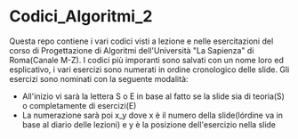 # Codici_Algoritmi_2

Questa repo contiene i vari codici visti a lezione e nelle esercitazioni del corso di Progettazione di Algoritmi dell'Università "La Sapienza" di Roma(Canale M-Z).
I codici più imporanti sono salvati con un nome loro ed esplicativo, i vari esercizi sono numerati in ordine cronologico delle slide. Gli esercizi sono nominati con la seguente modalità:
- All'inizio  vi sarà la lettera S o E in base al fatto se la slide sia di teoria(S) o completamente di esercizi(E)
- La numerazione sarà poi x_y dove x è il numero della slide(lórdine va in base al diario delle lezioni) e y è la posizione dell'esercizio nella slide